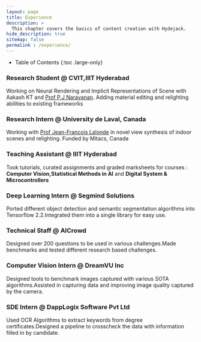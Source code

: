 ```yaml
---
layout: page
title: Experience
description: >
  This chapter covers the basics of content creation with Hydejack.
hide_description: true
sitemap: false
permalink : /experience/
---
```

- Table of Contents
{:toc .large-only}
### Research Student @ CVIT,IIIT Hyderabad
Working on Neural Rendering and Implicit Representations of Scene with Aakash KT and [Prof P.J Narayanan](https://faculty.iiit.ac.in/~pjn/). Adding material editing and relighting abilities to existing frameworks

### Research Intern @ University de Laval, Canada
Working with [Prof Jean-Francois Lalonde](http://vision.gel.ulaval.ca/~jflalonde/) in novel view synthesis of indoor scenes and relighting. Funded by Mitacs, Canada

### Teaching Assistant @ IIIT Hyderabad
Took tutorials, curated assignments and graded marksheets for courses : **Computer Vision,Statistical Methods in AI** and **Digital System & Microcontrollers**

### Deep Learning Intern @ Segmind Solutions
Ported different object detection and semantic segmentation algorithms into Tensorflow 2.2.Integrated them into a single library for easy use.

### Technical Staff @ AICrowd
Designed over 200 questions to be used in various challenges.Made benchmarks and tested different research based challenges.

### Computer Vision Intern @ DreamVU Inc
Designed tools to benchmark images captured with various SOTA algorithms.Assisted in capturing data and improving image quality captured by the camera.

### SDE Intern @ DappLogix Software Pvt Ltd
Used OCR Algorithms to extract keywords from degree certificates.Designed a pipeline to crosscheck the data with information filled in by candidate.
